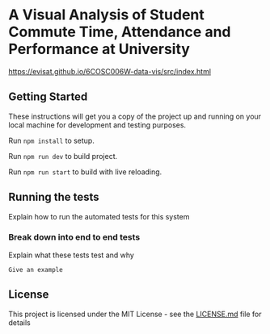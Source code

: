 # A Visual Analysis of Student Commute Time, Attendance and Performance at University
https://evisat.github.io/6COSC006W-data-vis/src/index.html

## Getting Started
These instructions will get you a copy of the project up and running on your local machine for development and testing purposes.

Run `npm install` to setup.

Run `npm run dev` to build project.

Run `npm run start` to build with live reloading.

## Running the tests
Explain how to run the automated tests for this system

### Break down into end to end tests
Explain what these tests test and why

```
Give an example
```

## License
This project is licensed under the MIT License - see the [LICENSE.md](LICENSE.md) file for details
